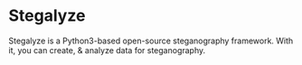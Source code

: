 # Stegalyze
Stegalyze is a Python3-based open-source steganography framework. With it, you can create, &amp; analyze data for steganography.
